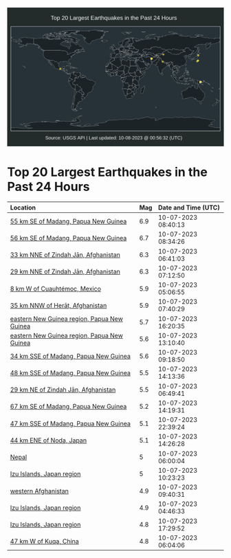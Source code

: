 ![Map](./map.png)

# Top 20 Largest Earthquakes in the Past 24 Hours

| Location | Mag | Date and Time (UTC) |
|:---|:---|:---|
| [55 km SE of Madang, Papua New Guinea](https://earthquake.usgs.gov/earthquakes/eventpage/us6000ldqf) | 6.9 | 10-07-2023 08:40:13 |
| [56 km SE of Madang, Papua New Guinea](https://earthquake.usgs.gov/earthquakes/eventpage/us6000ldqd) | 6.7 | 10-07-2023 08:34:26 |
| [33 km NNE of Zindah Jān, Afghanistan](https://earthquake.usgs.gov/earthquakes/eventpage/us6000ldpg) | 6.3 | 10-07-2023 06:41:03 |
| [29 km NNE of Zindah Jān, Afghanistan](https://earthquake.usgs.gov/earthquakes/eventpage/us6000ldpm) | 6.3 | 10-07-2023 07:12:50 |
| [8 km W of Cuauhtémoc, Mexico](https://earthquake.usgs.gov/earthquakes/eventpage/us6000ldny) | 5.9 | 10-07-2023 05:06:55 |
| [35 km NNW of Herāt, Afghanistan](https://earthquake.usgs.gov/earthquakes/eventpage/us6000ldpv) | 5.9 | 10-07-2023 07:40:29 |
| [eastern New Guinea region, Papua New Guinea](https://earthquake.usgs.gov/earthquakes/eventpage/us6000ldv4) | 5.7 | 10-07-2023 16:20:35 |
| [eastern New Guinea region, Papua New Guinea](https://earthquake.usgs.gov/earthquakes/eventpage/us6000lduj) | 5.6 | 10-07-2023 13:10:40 |
| [34 km SSE of Madang, Papua New Guinea](https://earthquake.usgs.gov/earthquakes/eventpage/us6000ldsf) | 5.6 | 10-07-2023 09:18:50 |
| [48 km SSE of Madang, Papua New Guinea](https://earthquake.usgs.gov/earthquakes/eventpage/us6000ldus) | 5.5 | 10-07-2023 14:13:36 |
| [29 km NE of Zindah Jān, Afghanistan](https://earthquake.usgs.gov/earthquakes/eventpage/us6000ldph) | 5.5 | 10-07-2023 06:49:41 |
| [67 km SE of Madang, Papua New Guinea](https://earthquake.usgs.gov/earthquakes/eventpage/us6000ldut) | 5.2 | 10-07-2023 14:19:31 |
| [47 km SSE of Madang, Papua New Guinea](https://earthquake.usgs.gov/earthquakes/eventpage/us6000ldws) | 5.1 | 10-07-2023 22:39:24 |
| [44 km ENE of Noda, Japan](https://earthquake.usgs.gov/earthquakes/eventpage/us6000lduu) | 5.1 | 10-07-2023 14:26:28 |
| [Nepal](https://earthquake.usgs.gov/earthquakes/eventpage/us6000ldp9) | 5 | 10-07-2023 06:00:04 |
| [Izu Islands, Japan region](https://earthquake.usgs.gov/earthquakes/eventpage/us6000ldth) | 5 | 10-07-2023 10:23:23 |
| [western Afghanistan](https://earthquake.usgs.gov/earthquakes/eventpage/us6000ldt7) | 4.9 | 10-07-2023 09:40:31 |
| [Izu Islands, Japan region](https://earthquake.usgs.gov/earthquakes/eventpage/us6000ldnu) | 4.9 | 10-07-2023 04:46:33 |
| [Izu Islands, Japan region](https://earthquake.usgs.gov/earthquakes/eventpage/us6000ldvd) | 4.8 | 10-07-2023 17:29:52 |
| [47 km W of Kuqa, China](https://earthquake.usgs.gov/earthquakes/eventpage/us6000ldpa) | 4.8 | 10-07-2023 06:04:06 |
